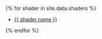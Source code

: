 
{% for shader in site.data.shaders %}
<ul>
    <li><a href="editor.html?{{shader.path}}">{{ shader.name }}</a></li>
</ul>
{% endfor %}